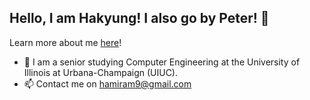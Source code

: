## Hello, I am Hakyung! I also go by Peter! 👋

Learn more about me [here](https://hakyungyun.com)!

- 🏫 I am a senior studying Computer Engineering at the University of Illinois at Urbana-Champaign (UIUC).
- 📫 Contact me on [hamiram9@gmail.com](mailto:hamiram9@gmail.com)
